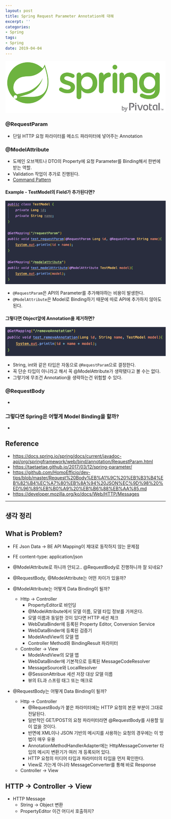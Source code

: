 ```yaml
---
layout: post
title: Spring Request Parameter Annotation에 대해
excerpt: ''
categories:
- Spring
tags:
- Spring
date: 2019-04-04
---
```

![No Image](/assets/logo/spring.png)

### @RequestParam
- 단일 HTTP 요청 파라미터를 메소드 파라미터에 넣어주는 Annotation

### @ModelAttribute
- 도메인 오브젝트나 DTO의 Property에 요청 Parameter를 Binding해서 한번에 받는 역할.
- Validation 작업이 추가로 진행된다.
- [Command Pattern](https://gmlwjd9405.github.io/2018/07/07/command-pattern.html)

#### Example - TestModel의 Field가 추가된다면?
![](/assets/posts/img/2019-03-19-13-44-34.png)

- `@RequestParam`은 API의 Parameter를 추가해야하는 비용이 발생한다.
- `@ModelAttribute`은 Model로 Binding하기 때문에 따로 API에 추가하지 않아도 된다.

#### 그렇다면 Object앞에 Annotation을 제거하면?
![](/assets/posts/img/2019-03-19-13-52-56.png)

- String, int와 같은 타입은 자동으로 `@RequestParam`으로 결정한다.
- 꼭 단순 타입이 아니라고 해서 꼭 @ModelAttribute가 생략됐다고 볼 수는 없다.
- 그렇기에 무조건 Annotation을 생략하는건 위험할 수 있다.


### @RequestBody
-

### 그렇다면 Spring은 어떻게 Model Binding을 할까?
-

## Reference
- <https://docs.spring.io/spring/docs/current/javadoc-api/org/springframework/web/bind/annotation/RequestParam.html>
- <https://taetaetae.github.io/2017/03/12/spring-parameter/>
- <https://github.com/HomoEfficio/dev-tips/blob/master/Request%20Body%EB%A1%9C%20%EB%B3%B4%EB%82%B4%EC%A7%80%EB%8A%94%20JSON%EC%9D%98%20%ED%96%89%EB%B0%A9%20%EB%B6%88%EB%AA%85.md>
- <https://developer.mozilla.org/ko/docs/Web/HTTP/Messages>

-------

## 생각 정리
## What is Problem?
- FE Json Data -> BE API Mapping이 제대로 동작하지 않는 문제점
- FE content-type: application/json
- @ModelAttribute로 하니까 안되고.. @RequestBody로 진행하니까 잘 되네요?
- @RequestBody, @ModelAttribute는 어떤 차이가 있을까?
- @ModelAttribute는 어떻게 Data Binding이 될까?
    - Http -> Controller
        - PropertyEditor로 바인딩
        - @ModelAttribute에서 모델 이름, 모델 타입 정보를 가져온다.
        - 모델 이름과 동일한 것이 있다면 HTTP 세션 체크
        - WebDataBinder에 등록된 Property Editor, Conversion Service
        - WebDataBinder에 등록된 검증기
        - ModelAndView의 모델 맵
        - Controller Method와 BindingResult 파라미터
    - Controller -> View
        - ModelAndView의 모델 맵
        - WebDataBinder에 기본적으로 등록된 MessageCodeResolver
        - MessageSource와 LocalResolver
        - @SessionAttribue 세션 저장 대상 모델 이름
        - 뷰의 EL과 스프링 태그 또는 매크로

- @RequestBody는 어떻게 Data Binding이 될까?
    - Http -> Controller
        - @RequestBody가 붙은 파라미터에는 HTTP 요청의 본문 부분이 그대로 전달된다.
        - 일반적인 GET/POST의 요청 파라미터라면 @RequestBody를 사용할 일이 없을 것이다.
        - 반면에 XML이나 JSON 기반의 메시지를 사용하는 요청의 경우에는 이 방법이 매우 유용
        - AnnotationMethodHandlerAdapter에는 HttpMessageConverter 타입의 메시지 변환기가 여러 개 등록되어 있다.
        - HTTP 요청의 미디어 타입과 파라미터의 타입을 먼저 확인한다.
        - View로 가는게 아니라 MessageConverter를 통해 바로 Response
    - Controller -> View


## HTTP -> Controller -> View
- HTTP Message
    - String -> Object 변환
    - PropertyEditor 이건 어디서 호출하지?